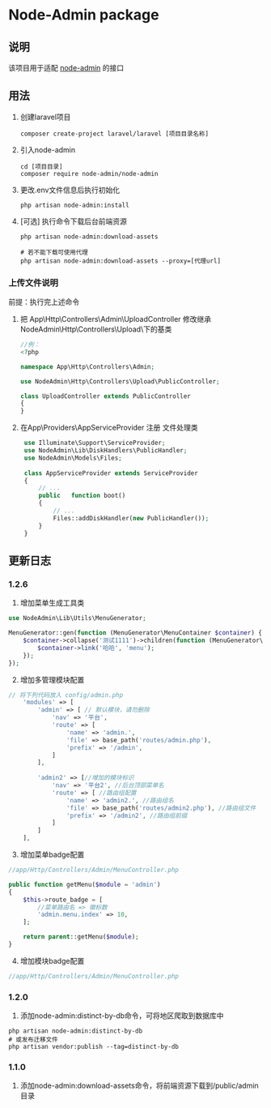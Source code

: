 # Node-Admin package

## 说明

该项目用于适配 [node-admin](https://github.com/node-grow/node-admin-front) 的接口

## 用法

1. 创建laravel项目
    ```shell
    composer create-project laravel/laravel [项目目录名称]
    ```

2. 引入node-admin

    ```shell
    cd [项目目录]
    composer require node-admin/node-admin
    ```

3. 更改.env文件信息后执行初始化
    ```shell
    php artisan node-admin:install
    ``` 

4. [可选] 执行命令下载后台前端资源

    ```shell
    php artisan node-admin:download-assets
    
    # 若不能下载可使用代理
    php artisan node-admin:download-assets --proxy=[代理url] 
    ```

### 上传文件说明

前提：执行完上述命令

1. 把 App\Http\Controllers\Admin\UploadController 修改继承NodeAdmin\Http\Controllers\Upload\下的基类
    ```php 
   //例：
    <?php
   
    namespace App\Http\Controllers\Admin;
    
    use NodeAdmin\Http\Controllers\Upload\PublicController;
    
    class UploadController extends PublicController
    {
    }

   ```

2. 在App\Providers\AppServiceProvider 注册 文件处理类
   ```php
    use Illuminate\Support\ServiceProvider;
    use NodeAdmin\Lib\DiskHandlers\PublicHandler;
    use NodeAdmin\Models\Files;
    
    class AppServiceProvider extends ServiceProvider
    {
        // ...
        public   function boot()
        {
            // ...
            Files::addDiskHandler(new PublicHandler());
        }
    }
   ```

## 更新日志

### 1.2.6

1. 增加菜单生成工具类

```php
use NodeAdmin\Lib\Utils\MenuGenerator;

MenuGenerator::gen(function (MenuGenerator\MenuContainer $container) {
    $container->collapse('测试1111')->children(function (MenuGenerator\MenuContainer $container) {
        $container->link('哈哈', 'menu');
    });
});
```

2. 增加多管理模块配置

```php
// 将下列代码放入 config/admin.php
    'modules' => [
        'admin' => [ // 默认模块，请勿删除
            'nav' => '平台',
            'route' => [
                'name' => 'admin.',
                'file' => base_path('routes/admin.php'),
                'prefix' => '/admin',
            ]
        ],
        
        'admin2' => [//增加的模块标识
            'nav' => '平台2', //后台顶部菜单名
            'route' => [ //路由组配置
                'name' => 'admin2.', //路由组名
                'file' => base_path('routes/admin2.php'), //路由组文件
                'prefix' => '/admin2', //路由组前缀
            ]
        ]
    ],
```

3. 增加菜单badge配置

```php
//app/Http/Controllers/Admin/MenuController.php

public function getMenu($module = 'admin')
{
    $this->route_badge = [
        //菜单路由名 => 徽标数
        'admin.menu.index' => 10,
    ];

    return parent::getMenu($module);
}
```

4. 增加模块badge配置

```php
//app/Http/Controllers/Admin/MenuController.php

```


### 1.2.0

1. 添加node-admin:distinct-by-db命令，可将地区爬取到数据库中

```shell
php artisan node-admin:distinct-by-db
# 或发布迁移文件
php artisan vendor:publish --tag=distinct-by-db
```

### 1.1.0

1. 添加node-admin:download-assets命令，将前端资源下载到/public/admin目录
